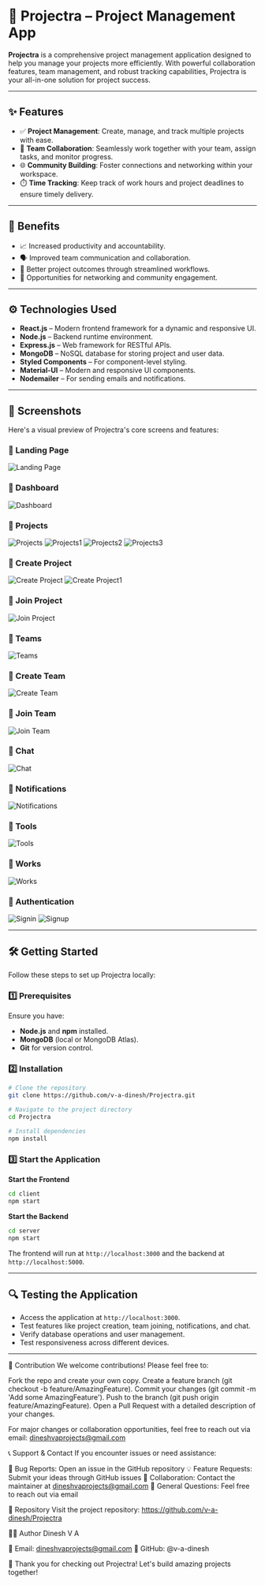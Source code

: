 # 🚀 Projectra – Project Management App

**Projectra** is a comprehensive project management application designed to help you manage your projects more efficiently. With powerful collaboration features, team management, and robust tracking capabilities, Projectra is your all-in-one solution for project success.

---

## ✨ Features

- ✅ **Project Management**: Create, manage, and track multiple projects with ease.
- 👥 **Team Collaboration**: Seamlessly work together with your team, assign tasks, and monitor progress.
- 🌐 **Community Building**: Foster connections and networking within your workspace.
- ⏱️ **Time Tracking**: Keep track of work hours and project deadlines to ensure timely delivery.

---

## 🎯 Benefits

- 📈 Increased productivity and accountability.
- 🗣️ Improved team communication and collaboration.
- 🎯 Better project outcomes through streamlined workflows.
- 🤝 Opportunities for networking and community engagement.

---

## ⚙️ Technologies Used

- **React.js** – Modern frontend framework for a dynamic and responsive UI.
- **Node.js** – Backend runtime environment.
- **Express.js** – Web framework for RESTful APIs.
- **MongoDB** – NoSQL database for storing project and user data.
- **Styled Components** – For component-level styling.
- **Material-UI** – Modern and responsive UI components.
- **Nodemailer** – For sending emails and notifications.

---

## 📸 Screenshots

Here's a visual preview of Projectra's core screens and features:

### 🔹 Landing Page
![Landing Page](assets/Landing%20Page.png)

### 🔹 Dashboard
![Dashboard](assets/Dashboard.png)

### 🔹 Projects
![Projects](assets/Projects.png)
![Projects1](assets/Projects1.png)
![Projects2](assets/Projects2.png)
![Projects3](assets/Projects3.png)

### 🔹 Create Project
![Create Project](assets/Create%20Project.png)
![Create Project1](assets/Create%20Project1.png)

### 🔹 Join Project
![Join Project](assets/Join%20Project.png)

### 🔹 Teams
![Teams](assets/Teams.png)

### 🔹 Create Team
![Create Team](assets/Create%20Team.png)

### 🔹 Join Team
![Join Team](assets/Join%20Team.png)

### 🔹 Chat
![Chat](assets/Chat.png)

### 🔹 Notifications
![Notifications](assets/Notifications.png)

### 🔹 Tools
![Tools](assets/Tools.png)

### 🔹 Works
![Works](assets/Works.png)

### 🔹 Authentication
![Signin](assets/Signin.png)
![Signup](assets/Signup.png)

---

## 🛠️ Getting Started

Follow these steps to set up Projectra locally:

### 1️⃣ Prerequisites

Ensure you have:
- **Node.js** and **npm** installed.
- **MongoDB** (local or MongoDB Atlas).
- **Git** for version control.

### 2️⃣ Installation

```bash
# Clone the repository
git clone https://github.com/v-a-dinesh/Projectra.git

# Navigate to the project directory
cd Projectra

# Install dependencies
npm install
```

### 3️⃣ Start the Application

**Start the Frontend**
```bash
cd client
npm start
```

**Start the Backend**
```bash
cd server
npm start
```

The frontend will run at `http://localhost:3000` and the backend at `http://localhost:5000`.

---

## 🔍 Testing the Application

- Access the application at `http://localhost:3000`.
- Test features like project creation, team joining, notifications, and chat.
- Verify database operations and user management.
- Test responsiveness across different devices.

---

🌟 Contribution
We welcome contributions! Please feel free to:

Fork the repo and create your own copy.
Create a feature branch (git checkout -b feature/AmazingFeature).
Commit your changes (git commit -m 'Add some AmazingFeature').
Push to the branch (git push origin feature/AmazingFeature).
Open a Pull Request with a detailed description of your changes.

For major changes or collaboration opportunities, feel free to reach out via email: dineshvaprojects@gmail.com

📞 Support & Contact
If you encounter issues or need assistance:

🐛 Bug Reports: Open an issue in the GitHub repository
💡 Feature Requests: Submit your ideas through GitHub issues
🤝 Collaboration: Contact the maintainer at dineshvaprojects@gmail.com
💬 General Questions: Feel free to reach out via email


🔗 Repository
Visit the project repository: https://github.com/v-a-dinesh/Projectra

👨‍💻 Author
Dinesh V A

📧 Email: dineshvaprojects@gmail.com
🐙 GitHub: @v-a-dinesh


🎉 Thank you for checking out Projectra! Let's build amazing projects together!